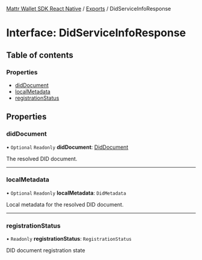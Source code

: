[Mattr Wallet SDK React Native](../README.md) / [Exports](../modules.md) / DidServiceInfoResponse

# Interface: DidServiceInfoResponse

## Table of contents

### Properties

- [didDocument](didserviceinforesponse.md#diddocument)
- [localMetadata](didserviceinforesponse.md#localmetadata)
- [registrationStatus](didserviceinforesponse.md#registrationstatus)

## Properties

### didDocument

• `Optional` `Readonly` **didDocument**: [DidDocument](diddocument.md)

The resolved DID document.

___

### localMetadata

• `Optional` `Readonly` **localMetadata**: `DidMetadata`

Local metadata for the resolved DID document.

___

### registrationStatus

• `Readonly` **registrationStatus**: `RegistrationStatus`

DID document registration state
